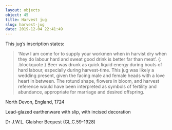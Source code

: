 ```yaml
---
layout: objects
object: 45
title: Harvest jug
slug: harvest-jug
date: 2019-12-04 22:41:49
---
```

This jug’s inscription states:

>‘Now I am come for to supply your workmen when in harvist dry when they do labour hard and sweat good drink is better far than meat’.
{: .blockquote }
Beer was drunk as quick liquid energy during bouts of hard labour, especially during harvest-time.  This jug was likely a wedding present, given  the facing male and female heads with a love heart in between. The rotund shape, flowers in bloom, and harvest reference would have been interpreted as symbols of fertility and abundance, appropriate for marriage and desired offspring.  

North Devon, England, 1724  

Lead-glazed earthenware with slip, with incised decoration  

Dr J.W.L. Glaisher Bequest (GL.C.59-1928)
